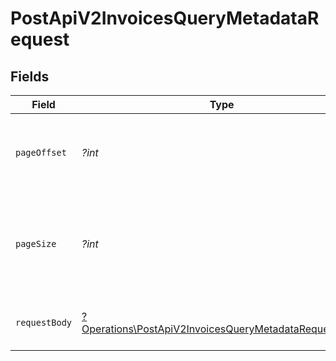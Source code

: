 # PostApiV2InvoicesQueryMetadataRequest


## Fields

| Field                                                                                                                         | Type                                                                                                                          | Required                                                                                                                      | Description                                                                                                                   |
| ----------------------------------------------------------------------------------------------------------------------------- | ----------------------------------------------------------------------------------------------------------------------------- | ----------------------------------------------------------------------------------------------------------------------------- | ----------------------------------------------------------------------------------------------------------------------------- |
| `pageOffset`                                                                                                                  | *?int*                                                                                                                        | :heavy_minus_sign:                                                                                                            | Indeks pierwszej strony wyników (0 = pierwsza strona).                                                                        |
| `pageSize`                                                                                                                    | *?int*                                                                                                                        | :heavy_minus_sign:                                                                                                            | Rozmiar strony wyników. Wartość musi zawierać się w przedziale od 10 do 250.                                                  |
| `requestBody`                                                                                                                 | [?Operations\PostApiV2InvoicesQueryMetadataRequestBody](../../Models/Operations/PostApiV2InvoicesQueryMetadataRequestBody.md) | :heavy_minus_sign:                                                                                                            | Zestaw filtrów dla wyszukiwania metadanych.                                                                                   |